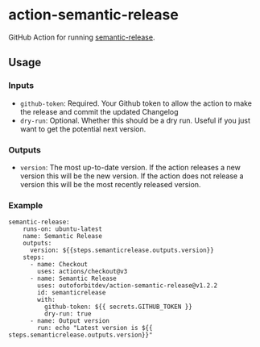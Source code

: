 # action-semantic-release
GitHub Action for running [semantic-release](https://semantic-release.gitbook.io/semantic-release/).

## Usage

### Inputs

* `github-token`: Required. Your Github token to allow the action to make the release and commit the updated Changelog
* `dry-run`: Optional. Whether this should be a dry run. Useful if you just want to get the potential next version.

### Outputs

* `version`: The most up-to-date version. If the action releases a new version this will be the new version. If the action does not release a version this will be the most recently released version.

### Example
```
semantic-release:
    runs-on: ubuntu-latest
    name: Semantic Release
    outputs:
      version: ${{steps.semanticrelease.outputs.version}}
    steps:
      - name: Checkout
        uses: actions/checkout@v3
      - name: Semantic Release
        uses: outoforbitdev/action-semantic-release@v1.2.2
        id: semanticrelease
        with:
          github-token: ${{ secrets.GITHUB_TOKEN }}
          dry-run: true
      - name: Output version
        run: echo "Latest version is ${{ steps.semanticrelease.outputs.version}}"
```